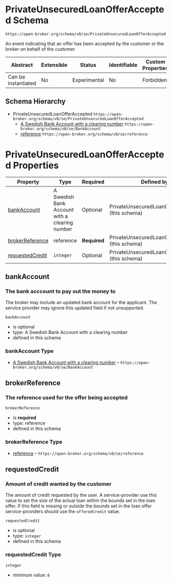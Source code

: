 
# PrivateUnsecuredLoanOfferAccepted Schema

```
https://open-broker.org/schema/v0/se/PrivateUnsecuredLoanOfferAccepted
```

An event indicating that an offer has been accepted by the customer or the broker
on behalf of the customer


| Abstract | Extensible | Status | Identifiable | Custom Properties | Additional Properties | Defined In |
|----------|------------|--------|--------------|-------------------|-----------------------|------------|
| Can be instantiated | No | Experimental | No | Forbidden | Forbidden | [PrivateUnsecuredLoanOfferAccepted.json](PrivateUnsecuredLoanOfferAccepted.json) |
## Schema Hierarchy

* PrivateUnsecuredLoanOfferAccepted `https://open-broker.org/schema/v0/se/PrivateUnsecuredLoanOfferAccepted`
  * [A Swedish Bank Account with a clearing number](BankAccount.md) `https://open-broker.org/schema/v0/se/BankAccount`
  * [reference](reference.md) `https://open-broker.org/schema/v0/se/reference`


# PrivateUnsecuredLoanOfferAccepted Properties

| Property | Type | Required | Defined by |
|----------|------|----------|------------|
| [bankAccount](#bankaccount) | A Swedish Bank Account with a clearing number | Optional | PrivateUnsecuredLoanOfferAccepted (this schema) |
| [brokerReference](#brokerreference) | reference | **Required** | PrivateUnsecuredLoanOfferAccepted (this schema) |
| [requestedCredit](#requestedcredit) | `integer` | Optional | PrivateUnsecuredLoanOfferAccepted (this schema) |

## bankAccount
### The bank acccount to pay out the money to

The broker may include an updated bank account for the
applicant. The service provider may ignore this updated field if
not unsupported.


`bankAccount`
* is optional
* type: A Swedish Bank Account with a clearing number
* defined in this schema

### bankAccount Type


* [A Swedish Bank Account with a clearing number](BankAccount.md) – `https://open-broker.org/schema/v0/se/BankAccount`





## brokerReference
### The reference used for the offer being accepted

`brokerReference`
* is **required**
* type: reference
* defined in this schema

### brokerReference Type


* [reference](reference.md) – `https://open-broker.org/schema/v0/se/reference`





## requestedCredit
### Amount of credit wanted by the customer

The amount of credit requested by the user. A service-provider
use this value to set the size of the actual loan within the
bounds set in the loan offer. If this field is missing or
outside the bounds set in the loan offer service-providers
should use the `offeredCredit` value.


`requestedCredit`
* is optional
* type: `integer`
* defined in this schema

### requestedCredit Type


`integer`
* minimum value: `0`





